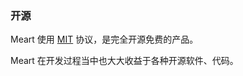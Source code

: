 ### 开源

Meart 使用 [MIT](https://opensource.org/licenses/MIT) 协议，是完全开源免费的产品。

Meart 在开发过程当中也大大收益于各种开源软件、代码。